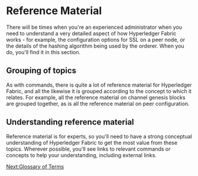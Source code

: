 # Reference Material

There will be times when you're an experienced administrator when you need to understand a very detailed aspect of how Hyperledger Fabric works - for example, the configuration options for SSL on a peer node, or the details of the hashing algorithm being used by the orderer.  When you do, you'll find it in this section.

## Grouping of topics

As with commands, there is quite a lot of reference material for Hyperledger Fabric, and all the likewise it is grouped according to the concept to which it relates. For example, all the reference material on channel genesis blocks are grouped together, as is all the reference material on peer configuration.

## Understanding reference material

Reference material is for experts, so you'll need to have a strong conceptual understanding of Hyperledger Fabric to get the most value from these topics. Wherever possible, you'll see links to relevant commands or concepts to help your understanding, including external links.  


[Next:Glossary of Terms](./GlossaryOfTerms.md)
